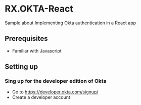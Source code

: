 # RX.OKTA-React
Sample about Implementing Okta authentication in a React app

## Prerequisites
* Familiar with Javascript 

## Setting up

### Sing up for the developer edition of Okta

- Go to https://developer.okta.com/signup/
- Create a developer account


